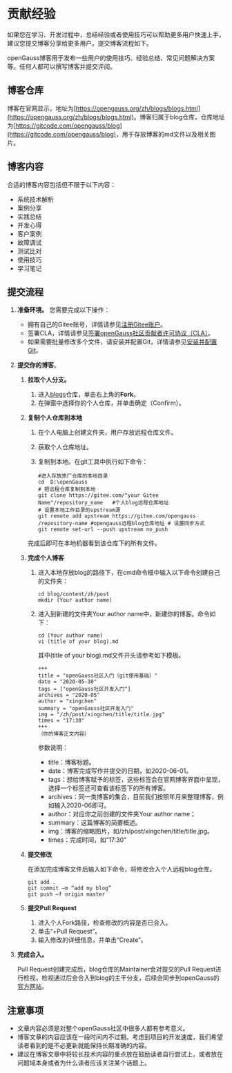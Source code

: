 # 贡献经验<a name="ZH-CN_TOPIC_0000001274743138"></a>

如果您在学习、开发过程中，总结经验或者使用技巧可以帮助更多用户快速上手，建议您提交博客分享给更多用户。提交博客流程如下。

openGauss博客用于发布一些用户的使用技巧、经验总结、常见问题解决方案等。任何人都可以撰写博客并提交评阅。

## 博客仓库<a name="section854719304471"></a>

博客在官网显示，地址为<u>[https://opengauss.org/zh/blogs/blogs.html](https://opengauss.org/zh/blogs/blogs.html)</u>。博客归属于blog仓库，仓库地址为<u>[https://gitcode.com/opengauss/blog](https://gitcode.com/opengauss/blog)</u>，用于存放博客的md文件以及相关图片。

## 博客内容<a name="section1813133504719"></a>

合适的博客内容包括但不限于以下内容：

-   系统技术解析
-   案例分享
-   实践总结
-   开发心得
-   客户案例
-   故障调试
-   测试比对
-   使用技巧
-   学习笔记

## 提交流程<a name="section13145124324716"></a>

1.  **准备环境。** 您需要完成以下操作：
    -   拥有自己的Gitee账号，详情请参见[注册Gitee账户](注册Gitee账户.md)。
    -   签署CLA，详情请参见[签署openGauss社区贡献者许可协议（CLA）](签署openGauss社区贡献者许可协议（CLA）.md)。
    -   如果需要批量修改多个文件，请安装并配置Git，详情请参见[安装并配置Git](安装并配置Git.md)。

2.  **提交你的博客**。
    1.  **拉取个人分支。**
        1.  进入<u>[blogs](https://gitcode.com/opengauss/blog)</u>仓库，单击右上角的**Fork**。
        2.  在弹窗中选择你的个人仓库，并单击确定（Confirm）。

    2.  **复制个人仓库到本地**

        1.  在个人电脑上创建文件夹，用户存放远程仓库文件。
        2.  获取个人仓库地址。
        3.  复制到本地。在git工具中执行如下命令：

            ```
            #进入存放原厂仓库的本地目录 
            cd  D:\openGauss  
            # 把远程仓库复制到本地 
            git clone https://gitee.com/"your Gitee Name"/repository_name   #个人blog远程仓库地址 
            # 设置本地工作目录的upstream源 
            git remote add upstream https://gitee.com/opengauss /repository-name #opengauss远程blog仓库地址 # 设置同步方式 
            git remote set-url --push upstream no_push 
            ```

        完成后即可在本地机器看到该仓库下的所有文件。

    3.  **完成个人博客**
        1.  进入本地存放blog的路径下，在cmd命令框中输入以下命令创建自己的文件夹：

            ```
            cd blog/content/zh/post 
            mkdir (Your author name) 
            ```

        2.  进入到新建的文件夹Your    author name中，新建你的博客。命令如下：

            ```
            cd (Your author name) 
            vi (title of your blog).md 
            ```

            其中\(title of your blog\).md文件开头请参考如下模板。

            ```
            +++
            title = "openGauss社区入门（git使用基础）"
            date = "2020-05-30"
            tags = ["openGauss社区开发入门"]
            archives = "2020-05"
            author = "xingchen"
            summary = "openGauss社区开发入门"
            img = "/zh/post/xingchen/title/title.jpg"
            times = "17:30"
            +++
            （你的博客正文内容）
            ```

            参数说明：

            -   title：博客标题。
            -   date：博客完成写作并提交的日期，如2020-06-01。
            -   tags：想给博客赋予的标签，这些标签会在官网博客界面中呈现，选择一个标签还可查看该标签下的所有博客。
            -   archives：同一类博客的集合，目前我们按照年月来整理博客，例如输入2020-06即可。
            -   author：对应你之前创建的文件夹Your author name；
            -   summary：这篇博客的简要概述。
            -   img：博客的缩略图片，如/zh/post/xingchen/title/title.jpg。
            -   times：完成时间，如“17:30”

    4.  **提交修改**

        在添加完成博客文件后输入如下命令，将修改合入个人远程blog仓库。

        ```
        git add .
        git commit –m “add my blog”
        git push –f origin master
        ```

    5.  **提交Pull Request**
        1.  进入个人Fork路径，检查修改的内容是否已合入。
        2.  单击“+Pull Request”。
        3.  输入修改的详细信息，并单击“Create”。

3.  **完成合入。**

    Pull Request创建完成后，blog仓库的Maintainer会对提交的Pull Request进行检视，检视通过后会合入到blog的主干分支，后续会同步到openGauss的<u>[官方网站](https://opengauss.org/zh/blogs/blogs.html)</u>。


## 注意事项<a name="section1659519189484"></a>

-   文章内容必须是对整个openGauss社区中很多人都有参考意义。
-   博客文章的内容应该在一段时间内不过期。考虑到项目的开发速度，我们希望读者看到的是不必更新就能保持长期准确的内容。
-   建议在博客文章中将较长技术内容的重点放在鼓励读者自行尝试上，或者放在问题域本身或者为什么读者应该关注某个话题上。

